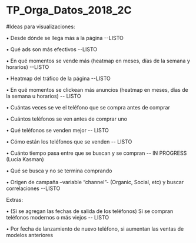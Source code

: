 # TP_Orga_Datos_2018_2C



#Ideas para visualizaciones:

•	Desde dónde se llega más a la página  --LISTO

•	Qué ads son más efectivos       --LISTO

•	En qué momentos se vende más (heatmap en meses, días de la semana y horarios) --LISTO 

• Heatmap del tráfico de la página --LISTO

• En qué momentos se clickean más anuncios (heatmap en meses, días de la semana u horarios) -- LISTO

•	Cuántas veces se ve el teléfono que se compra antes de comprar

•	Cuántos teléfonos se ven antes de comprar uno

•	Qué teléfonos se venden mejor -- LISTO

•	Cómo están los teléfonos que se venden -- LISTO

•	Cuánto tiempo pasa entre que se buscan y se compran -- IN PROGRESS (Lucia Kasman)

•	Qué se busca y no se termina comprando

•	Origen de campaña –variable “channel”- (Organic, Social, etc) y buscar correlaciones  --LISTO



Extras: 

•	(Si se agregan las fechas de salida de los teléfonos) Si se compran teléfonos modernos o más viejos -- LISTO

•	Por fecha de lanzamiento de nuevo teléfono, si aumentan las ventas de modelos anteriores

